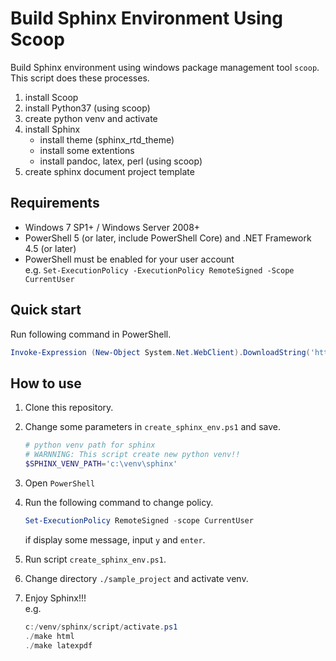 # Build Sphinx Environment Using Scoop

Build Sphinx environment using windows package management tool `scoop`.  
This script does these processes.

1. install Scoop
1. install Python37 (using scoop)
1. create python venv and activate
1. install Sphinx
    - install theme (sphinx_rtd_theme)
    - install some extentions
    - install pandoc, latex, perl (using scoop)
1. create sphinx document project template

## Requirements

- Windows 7 SP1+ / Windows Server 2008+
- PowerShell 5 (or later, include PowerShell Core) and .NET Framework 4.5 (or later)
- PowerShell must be enabled for your user account  
    e.g. `Set-ExecutionPolicy -ExecutionPolicy RemoteSigned -Scope CurrentUser`

## Quick start

Run following command in PowerShell.

```powershell
Invoke-Expression (New-Object System.Net.WebClient).DownloadString('https://raw.githubusercontent.com/rhenerose/build_sphinx_environment_using_scoop/main/create_sphinx_env.ps1')
```

## How to use

1. Clone this repository.
1. Change some parameters in `create_sphinx_env.ps1` and save.

    ```powershell
    # python venv path for sphinx
    # WARNNING: This script create new python venv!!
    $SPHINX_VENV_PATH='c:\venv\sphinx'
    ```

1. Open `PowerShell`
1. Run the following command to change policy.  

    ```powershell
    Set-ExecutionPolicy RemoteSigned -scope CurrentUser
    ```

    if display some message, input `y` and `enter`.

1. Run script `create_sphinx_env.ps1`.

1. Change directory `./sample_project` and activate venv.

1. Enjoy Sphinx!!!  
    e.g.

    ```powershell
    c:/venv/sphinx/script/activate.ps1
    ./make html
    ./make latexpdf
    ```
